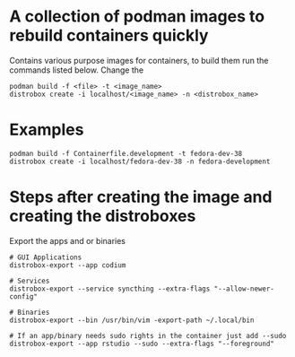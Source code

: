 # A collection of podman images to rebuild containers quickly
Contains various purpose images for containers, to build them run the commands listed below. Change the 

```
podman build -f <file> -t <image_name>
distrobox create -i localhost/<image_name> -n <distrobox_name>
```

# Examples
```
podman build -f Containerfile.development -t fedora-dev-38
distrobox create -i localhost/fedora-dev-38 -n fedora-development
```

# Steps after creating the image and creating the distroboxes
Export the apps and or binaries
```
# GUI Applications
distrobox-export --app codium

# Services
distrobox-export --service syncthing --extra-flags "--allow-newer-config"

# Binaries
distrobox-export --bin /usr/bin/vim -export-path ~/.local/bin

# If an app/binary needs sudo rights in the container just add --sudo
distrobox-export --app rstudio --sudo --extra-flags "--foreground"
```
